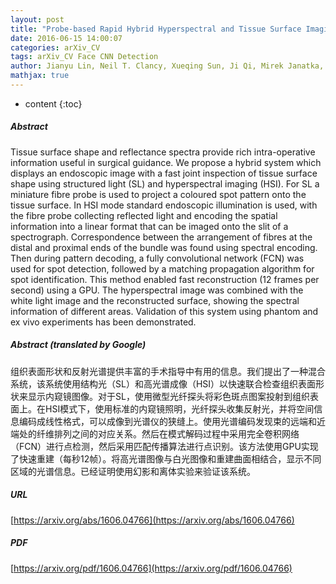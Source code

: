 ```yaml
---
layout: post
title: "Probe-based Rapid Hybrid Hyperspectral and Tissue Surface Imaging Aided by Fully Convolutional Networks"
date: 2016-06-15 14:00:07
categories: arXiv_CV
tags: arXiv_CV Face CNN Detection
author: Jianyu Lin, Neil T. Clancy, Xueqing Sun, Ji Qi, Mirek Janatka, Danail Stoyanov, Daniel S. Elson
mathjax: true
---
```


* content
{:toc}

##### Abstract
Tissue surface shape and reflectance spectra provide rich intra-operative information useful in surgical guidance. We propose a hybrid system which displays an endoscopic image with a fast joint inspection of tissue surface shape using structured light (SL) and hyperspectral imaging (HSI). For SL a miniature fibre probe is used to project a coloured spot pattern onto the tissue surface. In HSI mode standard endoscopic illumination is used, with the fibre probe collecting reflected light and encoding the spatial information into a linear format that can be imaged onto the slit of a spectrograph. Correspondence between the arrangement of fibres at the distal and proximal ends of the bundle was found using spectral encoding. Then during pattern decoding, a fully convolutional network (FCN) was used for spot detection, followed by a matching propagation algorithm for spot identification. This method enabled fast reconstruction (12 frames per second) using a GPU. The hyperspectral image was combined with the white light image and the reconstructed surface, showing the spectral information of different areas. Validation of this system using phantom and ex vivo experiments has been demonstrated.

##### Abstract (translated by Google)
组织表面形状和反射光谱提供丰富的手术指导中有用的信息。我们提出了一种混合系统，该系统使用结构光（SL）和高光谱成像（HSI）以快速联合检查组织表面形状来显示内窥镜图像。对于SL，使用微型光纤探头将彩色斑点图案投射到组织表面上。在HSI模式下，使用标准的内窥镜照明，光纤探头收集反射光，并将空间信息编码成线性格式，可以成像到光谱仪的狭缝上。使用光谱编码发现束的远端和近端处的纤维排列之间的对应关系。然后在模式解码过程中采用完全卷积网络（FCN）进行点检测，然后采用匹配传播算法进行点识别。该方法使用GPU实现了快速重建（每秒12帧）。将高光谱图像与白光图像和重建曲面相结合，显示不同区域的光谱信息。已经证明使用幻影和离体实验来验证该系统。

##### URL
[https://arxiv.org/abs/1606.04766](https://arxiv.org/abs/1606.04766)

##### PDF
[https://arxiv.org/pdf/1606.04766](https://arxiv.org/pdf/1606.04766)

